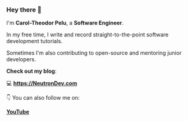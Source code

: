 ### Hey there 👋

<!--
**Tynael/Tynael** is a ✨ _special_ ✨ repository because its `README.md` (this file) appears on your GitHub profile.

Here are some ideas to get you started:

- 🔭 I’m currently working on ...
- 🌱 I’m currently learning ...
- 👯 I’m looking to collaborate on ...
- 🤔 I’m looking for help with ...
- 💬 Ask me about ...
- 📫 How to reach me: ...
- 😄 Pronouns: ...
- ⚡ Fun fact: ...
-->
I'm **Carol-Theodor Pelu**, a **Software Engineer**.

In my free time, I write and record straight-to-the-point software development tutorials.

Sometimes I'm also contributing to open-source and mentoring junior developers.

**Check out my blog**:

💻 **https://NeutronDev.com**


👇 You can also follow me on:

**[YouTube](https://www.youtube.com/neutrondev)**
